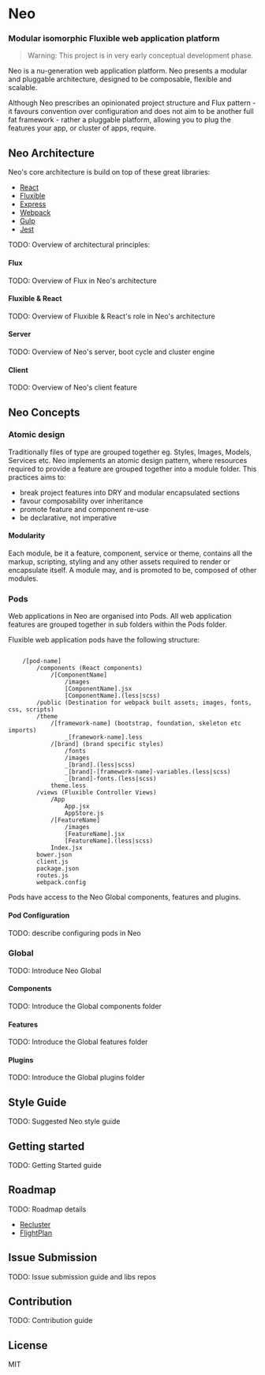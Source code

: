 # Neo
### Modular isomorphic Fluxible web application platform

> Warning: This project is in very early conceptual development phase.

Neo is a nu-generation web application platform. Neo presents a modular and pluggable architecture, designed to be 
composable, flexible and scalable.

Although Neo prescribes an opinionated project structure and Flux pattern - it favours convention over configuration and 
does not aim to be another full fat framework - rather a pluggable platform, allowing you to plug the features your app, 
or cluster of apps, require.

## Neo Architecture

Neo's core architecture is build on top of these great libraries:

- [React](http://facebook.github.io/react/)
- [Fluxible](http://www.fluxible.io/)
- [Express](http://expressjs.com/)
- [Webpack](http://webpack.github.io/)
- [Gulp](http://gulpjs.com/)
- [Jest](http://facebook.github.io/jest/)

TODO: Overview of architectural principles:

#### Flux

TODO: Overview of Flux in Neo's architecture

#### Fluxible & React

TODO: Overview of Fluxible & React's role in Neo's architecture

#### Server

TODO: Overview of Neo's server, boot cycle and cluster engine

####  Client

TODO: Overview of Neo's client feature

## Neo Concepts
 
### Atomic design

Traditionally files of type are grouped together eg. Styles, Images, Models, Services etc. 
Neo implements an atomic design pattern, where resources required to provide a feature are grouped together into a module folder.
This practices aims to:

- break project features into DRY and modular encapsulated sections
- favour composability over inheritance
- promote feature and component re-use
- be declarative, not imperative

#### Modularity

Each module, be it a feature, component, service or theme, contains all the markup, scripting, styling and any other assets
required to render or encapsulate itself.
A module may, and is promoted to be, composed of other modules.

### Pods

Web applications in Neo are organised into Pods. 
All web application features are grouped together in sub folders within the Pods folder.

Fluxible web application pods have the following structure:

```

    /[pod-name]
        /components (React components)
            /[ComponentName]
                /images
                [ComponentName].jsx
                [ComponentName].(less|scss)
        /public (Destination for webpack built assets; images, fonts, css, scripts)
        /theme
            /[framework-name] (bootstrap, foundation, skeleton etc imports)
                _[framework-name].less
            /[brand] (brand specific styles)
                /fonts
                /images
                _[brand].(less|scss)
                _[brand]-[framework-name]-variables.(less|scss)
                _[brand]-fonts.(less|scss)
            theme.less
        /views (Fluxible Controller Views)
            /App
                App.jsx
                AppStore.js
            /[FeatureName]
                /images
                [FeatureName].jsx
                [FeatureName].(less|scss)
            Index.jsx
        bower.json
        client.js
        package.json
        routes.js
        webpack.config

```

Pods have access to the Neo Global components, features and plugins.

#### Pod Configuration

TODO: describe configuring pods in Neo

### Global

TODO: Introduce Neo Global 

#### Components

TODO: Introduce the Global components folder

#### Features

TODO: Introduce the Global features folder

#### Plugins

TODO: Introduce the Global plugins folder

## Style Guide

TODO: Suggested Neo style guide

## Getting started

TODO: Getting Started guide

## Roadmap

TODO: Roadmap details

- [Recluster](https://github.com/doxout/recluster)
- [FlightPlan](https://www.npmjs.com/package/flightplan)

## Issue Submission

TODO: Issue submission guide and libs repos

## Contribution

TODO: Contribution guide

## License

MIT
